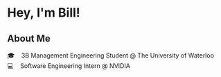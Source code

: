 # Hey, I'm Bill!

## About Me
🎓&nbsp;&nbsp;&nbsp;&nbsp;3B Management Engineering Student @ The University of Waterloo
<br/>
💻&nbsp;&nbsp;&nbsp;&nbsp;Software Engineering Intern @ NVIDIA

